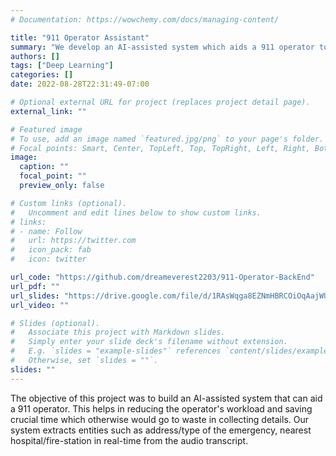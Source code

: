 ```yaml
---
# Documentation: https://wowchemy.com/docs/managing-content/

title: "911 Operator Assistant"
summary: "We develop an AI-assisted system which aids a 911 operator to save more lives."
authors: []
tags: ["Deep Learning"]
categories: []
date: 2022-08-28T22:31:49-07:00

# Optional external URL for project (replaces project detail page).
external_link: ""

# Featured image
# To use, add an image named `featured.jpg/png` to your page's folder.
# Focal points: Smart, Center, TopLeft, Top, TopRight, Left, Right, BottomLeft, Bottom, BottomRight.
image:
  caption: ""
  focal_point: ""
  preview_only: false

# Custom links (optional).
#   Uncomment and edit lines below to show custom links.
# links:
# - name: Follow
#   url: https://twitter.com
#   icon_pack: fab
#   icon: twitter

url_code: "https://github.com/dreameverest2203/911-Operator-BackEnd"
url_pdf: ""
url_slides: "https://drive.google.com/file/d/1RAsWqga8EZNmHBRCOiOqAajWUEl7dGQl/view?usp=sharing"
url_video: ""

# Slides (optional).
#   Associate this project with Markdown slides.
#   Simply enter your slide deck's filename without extension.
#   E.g. `slides = "example-slides"` references `content/slides/example-slides.md`.
#   Otherwise, set `slides = ""`.
slides: ""
---
```

The objective of this project was to build an AI-assisted system that can aid a 911 operator. This helps in reducing the operator's workload and saving crucial time which otherwise would go to waste in collecting details. Our system extracts entities such as address/type of the emergency, nearest hospital/fire-station in real-time from the audio transcript.